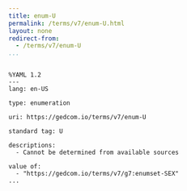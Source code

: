 ```yaml
---
title: enum-U
permalink: /terms/v7/enum-U.html
layout: none
redirect-from:
  - /terms/v7/enum-U
...
```


```

%YAML 1.2
---
lang: en-US

type: enumeration

uri: https://gedcom.io/terms/v7/enum-U

standard tag: U

descriptions:
  - Cannot be determined from available sources

value of:
  - "https://gedcom.io/terms/v7/g7:enumset-SEX"
...

```
